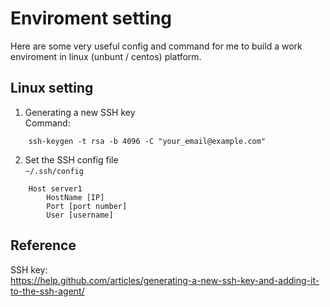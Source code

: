 # Enviroment setting
Here are some very useful config and command for me to build a work enviroment in linux (unbunt / centos) platform.

## Linux setting
1. Generating a new SSH key  
Command:  
```
    ssh-keygen -t rsa -b 4096 -C "your_email@example.com"  
```

2. Set the SSH config file  
`~/.ssh/config`  
```
    Host server1  
        HostName [IP]  
        Port [port number]  
        User [username]  
```





## Reference
SSH key:  
https://help.github.com/articles/generating-a-new-ssh-key-and-adding-it-to-the-ssh-agent/  

